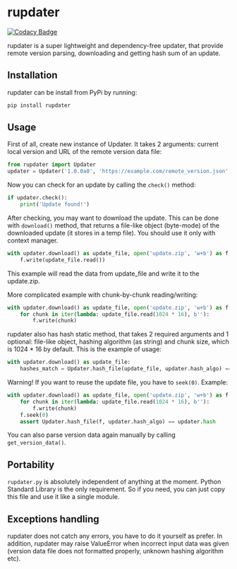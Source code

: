 # rupdater

[![Codacy Badge](https://api.codacy.com/project/badge/Grade/c1d9a929a0004ed28d7f447067dd2287)](https://app.codacy.com/app/justr4nx/rupdater?utm_source=github.com&utm_medium=referral&utm_content=r4nx/rupdater&utm_campaign=Badge_Grade_Settings)

rupdater is a super lightweight and dependency-free updater, that provide
remote version parsing, downloading and getting hash sum of an update.

## Installation

rupdater can be install from PyPi by running:

```bash
pip install rupdater
```

## Usage

First of all, create new instance of Updater. It takes 2 arguments:
current local version and URL of the remote version data file:
```python
from rupdater import Updater
updater = Updater('1.0.0a0', 'https://example.com/remote_version.json', use_json=True)
```

Now you can check for an update by calling the `check()` method:
```python
if updater.check():
    print('Update found!')
```

After checking, you may want to download the update. This can be done
with `download()` method, that returns a file-like object (byte-mode)
of the downloaded update (it stores in a temp file).
You should use it only with context manager.

```python
with updater.download() as update_file, open('update.zip', 'w+b') as f:
    f.write(update_file.read())
```

This example will read the data from update_file and write it to the update.zip.

More complicated example with chunk-by-chunk reading/writing:
```python
with updater.download() as update_file, open('update.zip', 'w+b') as f:
    for chunk in iter(lambda: update_file.read(1024 * 16), b''):
        f.write(chunk)
```

rupdater also has hash static method, that takes 2 required arguments and 1 optional:
file-like object, hashing algorithm (as string) and chunk size, which is
1024 * 16 by default. This is the example of usage:
```python
with updater.download() as update_file:
    hashes_match = Updater.hash_file(update_file, updater.hash_algo) == updater.hash
```

Warning! If you want to reuse the update file, you have to `seek(0)`. Example:
```python
with updater.download() as update_file, open('update.zip', 'w+b') as f:
    for chunk in iter(lambda: update_file.read(1024 * 16), b''):
        f.write(chunk)
    f.seek(0)
    assert Updater.hash_file(f, updater.hash_algo) == updater.hash
```

You can also parse version data again manually by calling `get_version_data()`.

## Portability
`rupdater.py` is absolutely independent of anything at the moment.
Python Standard Library is the only requirement. So if you need,
you can just copy this file and use it like a single module.

## Exceptions handling
rupdater does not catch any errors, you have to do it yourself as prefer.
In addition, rupdater may raise ValueError when incorrect input data was given
(version data file does not formatted properly, unknown hashing algorithm etc).

